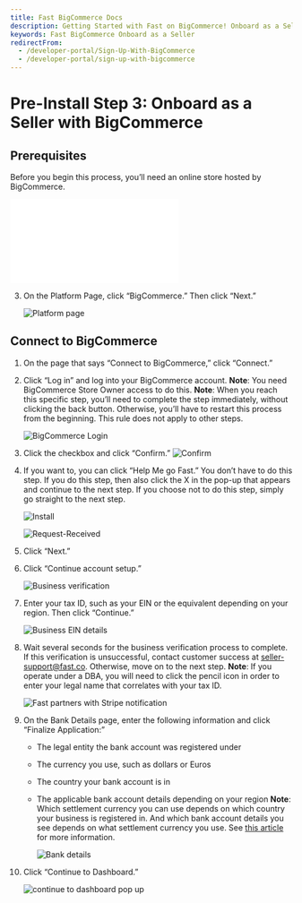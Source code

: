```yaml
---
title: Fast BigCommerce Docs
description: Getting Started with Fast on BigCommerce! Onboard as a Seller
keywords: Fast BigCommerce Onboard as a Seller
redirectFrom:
  - /developer-portal/Sign-Up-With-BigCommerce
  - /developer-portal/sign-up-with-bigcommerce
---
```


# Pre-Install Step 3: Onboard as a Seller with BigCommerce

## Prerequisites

Before you begin this process, you’ll need an online store hosted by BigCommerce.

<embed src="/reusables/for-developers/_platform_all_sign_up_as_a_seller.md" />

3. On the Platform Page, click “BigCommerce.” Then click “Next.”

   ![Platform page](images/big1.png)

## Connect to BigCommerce

1. On the page that says “Connect to BigCommerce,” click “Connect.”

2. Click “Log in” and log into your BigCommerce account.
   **Note**: You need BigCommerce Store Owner access to do this.
   **Note**: When you reach this specific step, you’ll need to complete the step immediately, without clicking the back button. Otherwise, you’ll have to restart this process from the beginning. This rule does not apply to other steps.

   ![BigCommerce Login](images/big22.png)

3. Click the checkbox and click “Confirm.”
   ![Confirm](images/big3.png)

4. If you want to, you can click “Help Me go Fast.” You don’t have to do this step. If you do this step, then also click the X in the pop-up that appears and continue to the next step. If you choose not to do this step, simply go straight to the next step.

   ![Install](images/big4.png)

   ![Request-Received](images/both5.png)

5. Click “Next.”
6. Click “Continue account setup.”

   ![Business verification](images/both6.png)

7. Enter your tax ID, such as your EIN or the equivalent depending on your region. Then click “Continue.”

   ![Business EIN details](images/both7.png)

8. Wait several seconds for the business verification process to complete. If this verification is unsuccessful, contact customer success at seller-support@fast.co. Otherwise, move on to the next step.
   **Note**: If you operate under a DBA, you will need to click the pencil icon in order to enter your legal name that correlates with your tax ID.

   ![Fast partners with Stripe notification](images/both8.png)

9. On the Bank Details page, enter the following information and click “Finalize Application:”

   - The legal entity the bank account was registered under
   - The currency you use, such as dollars or Euros
   - The country your bank account is in
   - The applicable bank account details depending on your region
     **Note**: Which settlement currency you can use depends on which country your business is registered in. And which bank account details you see depends on what settlement currency you use. See [this article](https://stripe.com/docs/connect/bank-debit-card-payouts#supported-settlement) for more information.

     ![Bank details](images/both9.png)

10. Click “Continue to Dashboard.”

    ![continue to dashboard pop up](images/both10.png)
